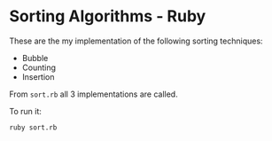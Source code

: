 # Sorting Algorithms - Ruby

These are the my implementation of the following sorting techniques:

* Bubble
* Counting
* Insertion

From `sort.rb` all 3 implementations are called.

To run it:

```
ruby sort.rb
```
